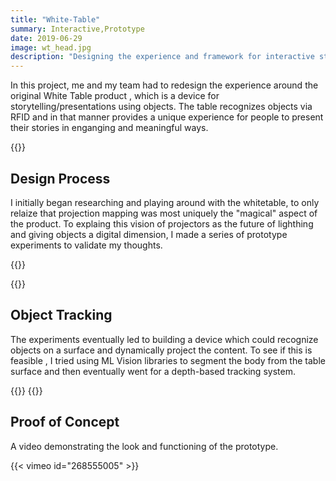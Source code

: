 ```yaml
---
title: "White-Table"
summary: Interactive,Prototype
date: 2019-06-29
image: wt_head.jpg
description: "Designing the experience and framework for interactive storytelling and presentations via objects on the White table"
---
```


In this project, me and my team had to redesign the experience around the original White Table product , which is a device for storytelling/presentations using objects. The table recognizes objects via RFID and in that manner provides a unique experience for people to present their stories in enganging and meaningful ways.

{{<bundle-image title="WT 2.0" name="wt_1.png" >}}

## Design Process
I initially began researching and playing around with the whitetable, to only relaize that projection mapping was most uniquely the "magical" aspect of the product. To explaing this vision of projectors as the future of lighthing and giving objects a digital dimension, I made a series of prototype experiments to validate my thoughts. 

{{<bundle-image  name="wt_5.png" >}}

{{<bundle-image title="Interaction Experiments" name="wt_2.png" >}}

## Object Tracking
The experiments eventually led to building a device which could recognize objects on a surface and dynamically project the content. To see if this is feasible , I tried using ML Vision libraries to segment the body from the table surface and then eventually went for a depth-based tracking system.

{{<bundle-image title="ML Object Tracking" name="wt_3.png" >}}
{{<bundle-image title="Depth Based Tracking" name="wt_4.png" >}}

## Proof of Concept 
A video demonstrating the look and functioning of the prototype.

{{< vimeo id="268555005" >}}